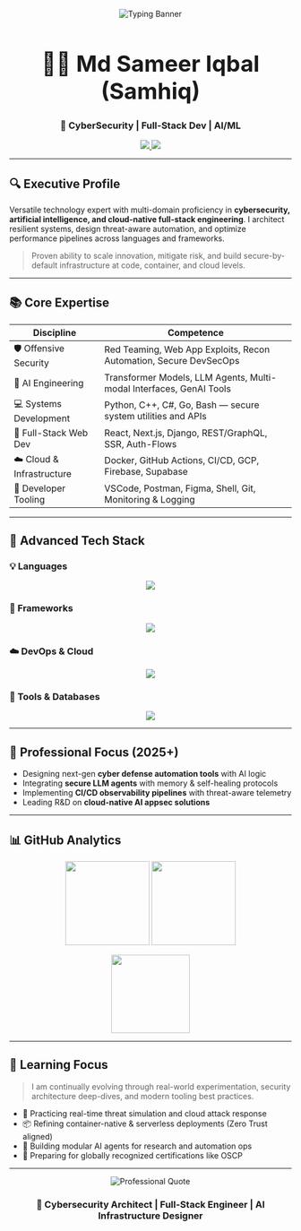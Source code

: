 <p align="center">
  <img src="https://readme-typing-svg.demolab.com?font=Fira+Code&pause=1000&color=00F7FF&width=900&lines=Cybersecurity+Architect+%7C+AI+Engineer+%7C+System+Programmer+%7C+Cloud+Security+Specialist" alt="Typing Banner" />
</p>

<h1 align="center" style="font-weight:bold; font-size:40px;">👨‍💻 Md Sameer Iqbal (Samhiq)</h1>
<h3 align="center">🔐 CyberSecurity | Full-Stack Dev | AI/ML</h3>

<p align="center">
  <a href="mailto:contact.samhiq@gmail.com">
    <img src="https://img.shields.io/badge/Email-contact.samhiq@gmail.com-D14836?style=for-the-badge&logo=gmail" />
  </a>
  <a href="https://github.com/samhiq">
    <img src="https://img.shields.io/badge/GitHub-samhiq-181717?style=for-the-badge&logo=github" />
  </a>
</p>

---

## 🔍 Executive Profile

Versatile technology expert with multi-domain proficiency in **cybersecurity, artificial intelligence, and cloud-native full-stack engineering**. I architect resilient systems, design threat-aware automation, and optimize performance pipelines across languages and frameworks.

> Proven ability to scale innovation, mitigate risk, and build secure-by-default infrastructure at code, container, and cloud levels.

---

## 📚 Core Expertise

| Discipline                | Competence                                                          |
| ------------------------- | ------------------------------------------------------------------- |
| 🛡️ Offensive Security    | Red Teaming, Web App Exploits, Recon Automation, Secure DevSecOps   |
| 🤖 AI Engineering         | Transformer Models, LLM Agents, Multi-modal Interfaces, GenAI Tools |
| 💻 Systems Development    | Python, C++, C#, Go, Bash — secure system utilities and APIs        |
| 🧱 Full-Stack Web Dev     | React, Next.js, Django, REST/GraphQL, SSR, Auth-Flows               |
| ☁️ Cloud & Infrastructure | Docker, GitHub Actions, CI/CD, GCP, Firebase, Supabase              |
| 🧰 Developer Tooling      | VSCode, Postman, Figma, Shell, Git, Monitoring & Logging            |

---

## 🧠 Advanced Tech Stack

### 💡 Languages

<p align="center">
  <img src="https://skillicons.dev/icons?i=python,cpp,cs,go,ts,js,java,bash,rust,kotlin,swift" />
</p>

### 🚀 Frameworks

<p align="center">
  <img src="https://skillicons.dev/icons?i=react,nextjs,nodejs,django,flask,express,tailwind" />
</p>

### ☁️ DevOps & Cloud

<p align="center">
  <img src="https://skillicons.dev/icons?i=docker,github,linux,firebase,supabase,nginx" />
</p>

### 🧩 Tools & Databases

<p align="center">
  <img src="https://skillicons.dev/icons?i=postgres,mongodb,mysql,vscode,postman,figma" />
</p>

---

## 🧭 Professional Focus (2025+)

* Designing next-gen **cyber defense automation tools** with AI logic
* Integrating **secure LLM agents** with memory & self-healing protocols
* Implementing **CI/CD observability pipelines** with threat-aware telemetry
* Leading R\&D on **cloud-native AI appsec solutions**

---

## 📊 GitHub Analytics

<p align="center">
  <img src="https://github-readme-stats.vercel.app/api?username=samhiq&show_icons=true&theme=react&hide=issues&count_private=true" height="150"/>
  <img src="https://streak-stats.demolab.com?user=samhiq&theme=react&hide_border=true" height="150"/>
</p>

<p align="center">
  <img src="https://github-readme-stats.vercel.app/api/top-langs/?username=samhiq&layout=compact&theme=react" height="140"/>
</p>

---

## 🧾 Learning Focus

> I am continually evolving through real-world experimentation, security architecture deep-dives, and modern tooling best practices.

* 🎯 Practicing real-time threat simulation and cloud attack response
* 📦 Refining container-native & serverless deployments (Zero Trust aligned)
* 🧠 Building modular AI agents for research and automation ops
* 📘 Preparing for globally recognized certifications like OSCP

---

<p align="center">
  <img src="https://readme-typing-svg.demolab.com?font=Fira+Code&size=24&duration=4000&pause=1000&color=00F7FF&center=true&vCenter=true&width=1000&lines=I+don't+just+write+code.;I+engineer+secure+intelligence+and+scalable+systems.;I+build+infrastructure+that+adapts+and+endures." alt="Professional Quote" />
</p>

<h3 align="center">🔐 Cybersecurity Architect | Full-Stack Engineer | AI Infrastructure Designer
